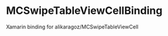 MCSwipeTableViewCellBinding
===========================

Xamarin binding for alikaragoz/MCSwipeTableViewCell
